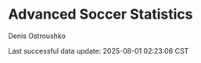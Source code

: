 # Advanced Soccer Statistics
Denis Ostroushko

<!-- gfm -->

Last successful data update: 2025-08-01 02:23:06 CST
